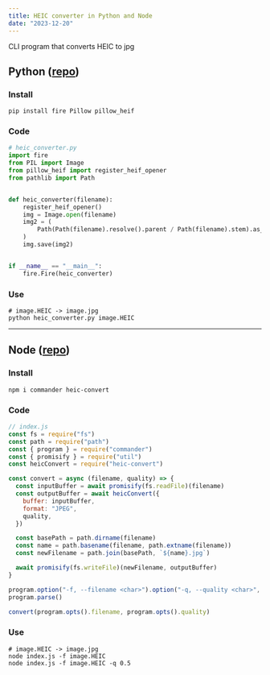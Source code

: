 ```yaml
---
title: HEIC converter in Python and Node
date: "2023-12-20"
---
```


CLI program that converts HEIC to jpg

## Python ([repo](https://github.com/minho42/heic-converter-py))

### Install

```shell
pip install fire Pillow pillow_heif
```

### Code

```python
# heic_converter.py
import fire
from PIL import Image
from pillow_heif import register_heif_opener
from pathlib import Path


def heic_converter(filename):
    register_heif_opener()
    img = Image.open(filename)
    img2 = (
        Path(Path(filename).resolve().parent / Path(filename).stem).as_posix() + ".jpg"
    )
    img.save(img2)


if __name__ == "__main__":
    fire.Fire(heic_converter)

```

### Use

```shell
# image.HEIC -> image.jpg
python heic_converter.py image.HEIC
```

---

## Node ([repo](https://github.com/minho42/heic-converter-js))

### Install

```shell
npm i commander heic-convert
```

### Code

```js
// index.js
const fs = require("fs")
const path = require("path")
const { program } = require("commander")
const { promisify } = require("util")
const heicConvert = require("heic-convert")

const convert = async (filename, quality) => {
  const inputBuffer = await promisify(fs.readFile)(filename)
  const outputBuffer = await heicConvert({
    buffer: inputBuffer,
    format: "JPEG",
    quality,
  })

  const basePath = path.dirname(filename)
  const name = path.basename(filename, path.extname(filename))
  const newFilename = path.join(basePath, `${name}.jpg`)

  await promisify(fs.writeFile)(newFilename, outputBuffer)
}

program.option("-f, --filename <char>").option("-q, --quality <char>", "quality", "0.5")
program.parse()

convert(program.opts().filename, program.opts().quality)
```

### Use

```shell
# image.HEIC -> image.jpg
node index.js -f image.HEIC
node index.js -f image.HEIC -q 0.5
```
